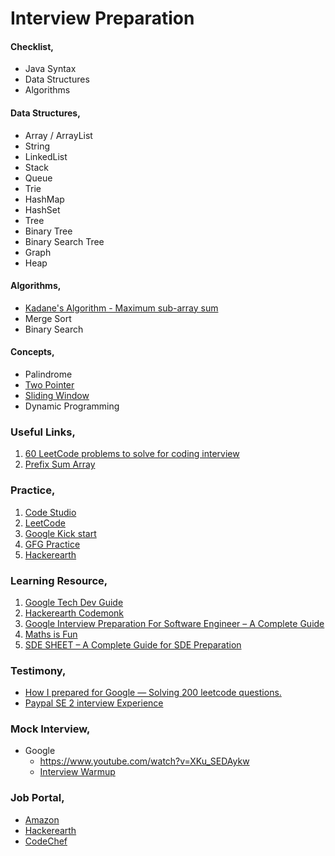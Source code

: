 # Interview Preparation

#### Checklist,
- Java Syntax
- Data Structures
- Algorithms

#### Data Structures,
- Array / ArrayList
- String
- LinkedList
- Stack
- Queue
- Trie
- HashMap
- HashSet
- Tree
- Binary Tree
- Binary Search Tree
- Graph
- Heap

#### Algorithms,
- [Kadane's Algorithm - Maximum sub-array sum](https://medium.com/@rsinghal757/kadanes-algorithm-dynamic-programming-how-and-why-does-it-work-3fd8849ed73d)
- Merge Sort
- Binary Search

#### Concepts,
- Palindrome
- [Two Pointer](https://medium.com/analytics-vidhya/array-two-pointers-4b8d62d2b8a)
- [Sliding Window](https://janac.medium.com/what-is-the-sliding-window-algorithm-f9fcfe92b853)
- Dynamic Programming

### Useful Links,
1. [60 LeetCode problems to solve for coding interview](https://medium.com/@koheiarai94/60-leetcode-questions-to-prepare-for-coding-interview-8abbb6af589e)
2. [Prefix Sum Array](https://www.geeksforgeeks.org/prefix-sum-array-implementation-applications-competitive-programming/)

### Practice,
1. [Code Studio](https://www.codingninjas.com/codestudio/problems)
2. [LeetCode](https://leetcode.com/problemset/all/)
3. [Google Kick start](https://codingcompetitions.withgoogle.com/kickstart)
4. [GFG Practice](https://practice.geeksforgeeks.org/explore?page=1&sortBy=submissions)
5. [Hackerearth](https://www.hackerearth.com/practice/interviews/)

### Learning Resource,
1. [Google Tech Dev Guide](https://techdevguide.withgoogle.com/paths/)
2. [Hackerearth Codemonk](https://www.hackerearth.com/practice/codemonk/)
3. [Google Interview Preparation For Software Engineer – A Complete Guide](https://www.geeksforgeeks.org/google-interview-preparation-for-software-engineer-a-complete-guide/)
4. [Maths is Fun](https://www.mathsisfun.com/)
5. [SDE SHEET – A Complete Guide for SDE Preparation](https://www.geeksforgeeks.org/sde-sheet-a-complete-guide-for-sde-preparation/)

### Testimony,
- [How I prepared for Google — Solving 200 leetcode questions.](https://medium.com/@siddhism/how-i-prepared-for-google-0-leetcode-questions-to-200-questions-e37690ebce85)
- [Paypal SE 2 interview Experience](https://medium.com/@rayrmd96/paypal-se-2-interview-experience-7bfd3bc9c4eb)

### Mock Interview,
- Google
    - https://www.youtube.com/watch?v=XKu_SEDAykw
    - [Interview Warmup](https://grow.google/certificates/interview-warmup/)

### Job Portal,
- [Amazon](https://www.amazon.jobs/en/job_categories/software-development)
- [Hackerearth](https://www.hackerearth.com/challenges/)
- [CodeChef](https://www.codechef.com/contests/)
